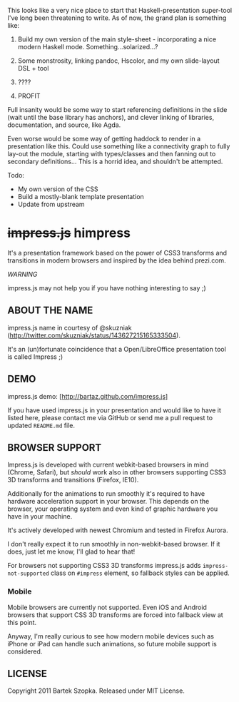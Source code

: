 This looks like a very nice place to start that Haskell-presentation super-tool I've
long been threatening to write. As of now, the grand plan is something like:

1) Build my own version of the main style-sheet - incorporating a nice modern Haskell mode. Something...solarized...?

2) Some monstrosity, linking pandoc, Hscolor, and my own slide-layout DSL + tool

3) ????

4) PROFIT

Full insanity would be some way to start referencing definitions in the slide (wait until the base library has anchors),
and clever linking of libraries, documentation, and source, like Agda.

Even worse would be some way of getting haddock to render in a presentation like this. Could use something like a connectivity graph to
fully lay-out the module, starting with types/classes and then fanning out to secondary definitions... This is a horrid idea, and shouldn't be 
attempted.

Todo:

+ My own version of the CSS
+ Build a mostly-blank template presentation
+ Update from upstream

~~impress.js~~ himpress
============

It's a presentation framework based on the power of CSS3 transforms and 
transitions in modern browsers and inspired by the idea behind prezi.com.

*WARNING*

impress.js may not help you if you have nothing interesting to say ;)


ABOUT THE NAME
----------------

impress.js name in courtesy of @skuzniak (http://twitter.com/skuzniak/status/143627215165333504).

It's an (un)fortunate coincidence that a Open/LibreOffice presentation tool is called Impress ;)



DEMO
------

impress.js demo: [http://bartaz.github.com/impress.js]


If you have used impress.js in your presentation and would like to have it listed here,
please contact me via GitHub or send me a pull request to updated `README.md` file.



BROWSER SUPPORT
-----------------

Impress.js is developed with current webkit-based browsers in mind (Chrome,
Safari), but *should* work also in other browsers supporting CSS3 3D transforms
and transitions (Firefox, IE10).

Additionally for the animations to run smoothly it's required to have hardware
acceleration support in your browser. This depends on the browser, your operating
system and even kind of graphic hardware you have in your machine.

It's actively developed with newest Chromium and tested in Firefox Aurora.

I don't really expect it to run smoothly in non-webkit-based browser.
If it does, just let me know, I'll glad to hear that!

For browsers not supporting CSS3 3D transforms impress.js adds `impress-not-supported`
class on `#impress` element, so fallback styles can be applied.


### Mobile

Mobile browsers are currently not supported. Even iOS and Android browsers that support
CSS 3D transforms are forced into fallback view at this point.

Anyway, I'm really curious to see how modern mobile devices such as iPhone or iPad can
handle such animations, so future mobile support is considered.



LICENSE
---------

Copyright 2011 Bartek Szopka. Released under MIT License.

